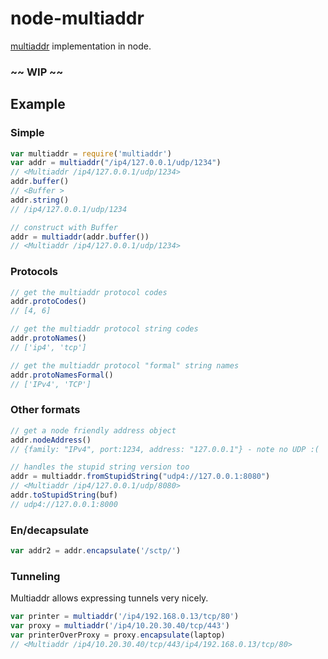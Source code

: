 # node-multiaddr

[multiaddr](https://github.com/jbenet/multiaddr) implementation in node.

### ~~ WIP ~~

## Example

### Simple

```js
var multiaddr = require('multiaddr')
var addr = multiaddr("/ip4/127.0.0.1/udp/1234")
// <Multiaddr /ip4/127.0.0.1/udp/1234>
addr.buffer()
// <Buffer >
addr.string()
// /ip4/127.0.0.1/udp/1234

// construct with Buffer
addr = multiaddr(addr.buffer())
// <Multiaddr /ip4/127.0.0.1/udp/1234>
```

### Protocols

```js
// get the multiaddr protocol codes
addr.protoCodes()
// [4, 6]

// get the multiaddr protocol string codes
addr.protoNames()
// ['ip4', 'tcp']

// get the multiaddr protocol "formal" string names
addr.protoNamesFormal()
// ['IPv4', 'TCP']
```

### Other formats

```js
// get a node friendly address object
addr.nodeAddress()
// {family: "IPv4", port:1234, address: "127.0.0.1"} - note no UDP :(

// handles the stupid string version too
addr = multiaddr.fromStupidString("udp4://127.0.0.1:8080")
// <Multiaddr /ip4/127.0.0.1/udp/8080>
addr.toStupidString(buf)
// udp4://127.0.0.1:8000
```

### En/decapsulate

```js
var addr2 = addr.encapsulate('/sctp/')
```

### Tunneling

Multiaddr allows expressing tunnels very nicely.

```js
var printer = multiaddr('/ip4/192.168.0.13/tcp/80')
var proxy = multiaddr('/ip4/10.20.30.40/tcp/443')
var printerOverProxy = proxy.encapsulate(laptop)
// <Multiaddr /ip4/10.20.30.40/tcp/443/ip4/192.168.0.13/tcp/80>
```

